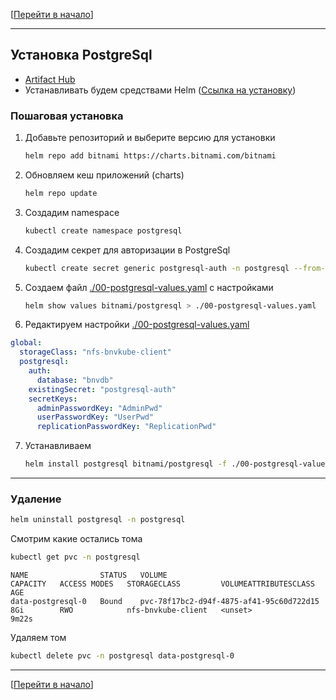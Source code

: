 [[Перейти в начало](../README.md)]

---

## Установка PostgreSql

* [Artifact Hub](https://artifacthub.io/packages/helm/bitnami/postgresql)
* Устанавливать будем средствами Helm ([Ссылка на установку](../install-helm/README.md))

### Пошаговая установка

1. Добавьте репозиторий и выберите версию для установки
   ```bash
   helm repo add bitnami https://charts.bitnami.com/bitnami
   ```

2. Обновляем кеш приложений (charts)
   ```bash
   helm repo update
   ```
3. Создадим namespace
   ```bash
   kubectl create namespace postgresql
   ```

4. Создадим секрет для авторизации в PostgreSql
   ```bash
   kubectl create secret generic postgresql-auth -n postgresql --from-literal=AdminPwd=adminpassword --from-literal=UserPwd=userpassword --from-literal=ReplicationPwd=replicapassword
   ```

5. Создаем файл [./00-postgresql-values.yaml](./00-postgresql-values.yaml) с настройками
   ```bash
   helm show values bitnami/postgresql > ./00-postgresql-values.yaml
   ```

6. Редактируем настройки [./00-postgresql-values.yaml](./00-postgresql-values.yaml)
```yaml
global:
  storageClass: "nfs-bnvkube-client"
  postgresql:
    auth:
      database: "bnvdb"
    existingSecret: "postgresql-auth"
    secretKeys:
      adminPasswordKey: "AdminPwd"
      userPasswordKey: "UserPwd"
      replicationPasswordKey: "ReplicationPwd"
```

7. Устанавливаем
   ```bash
   helm install postgresql bitnami/postgresql -f ./00-postgresql-values.yaml --namespace postgresql --create-namespace
   ```

---

### Удаление
   ```bash
   helm uninstall postgresql -n postgresql
   ```

Смотрим какие остались тома
```bash
kubectl get pvc -n postgresql
```
```
NAME                STATUS   VOLUME                                     CAPACITY   ACCESS MODES   STORAGECLASS         VOLUMEATTRIBUTESCLASS   AGE
data-postgresql-0   Bound    pvc-78f17bc2-d94f-4875-af41-95c60d722d15   8Gi        RWO            nfs-bnvkube-client   <unset>                 9m22s
```

Удаляем том
```bash
kubectl delete pvc -n postgresql data-postgresql-0
```

---

[[Перейти в начало](../README.md)]